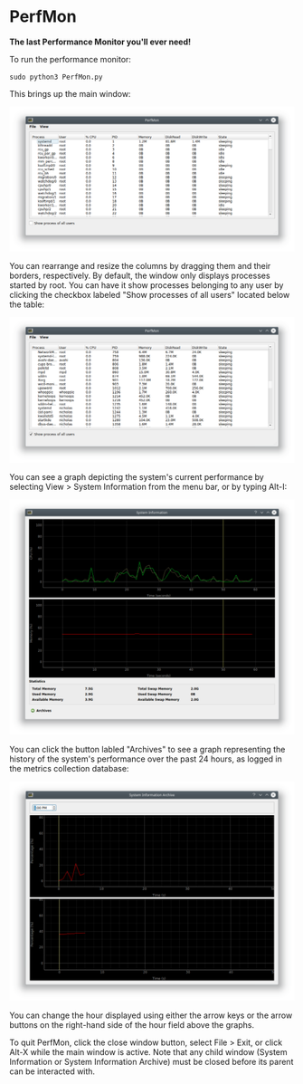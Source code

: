 # PerfMon

**The last Performance Monitor you'll ever need!**

To run the performance monitor:

```
sudo python3 PerfMon.py
```

This brings up the main window:

![PerfMon main window](img/PerfMon.png)

You can rearrange and resize the columns by dragging them and their borders, respectively. By default, the window only displays processes started by root. You can have it show processes belonging to any user by clicking the checkbox labeled "Show processes of all users" located below the table:

![PerfMon displaying processes of all users](img/PerfMonAllUsers.png)

You can see a graph depicting the system's current performance by selecting View > System Information from the menu bar, or by typing Alt-I:

![PerfMon System Information window](img/SystemInformation.png)

You can click the button labled "Archives" to see a graph representing the history of the system's performance over the past 24 hours, as logged in the metrics collection database:

![PerfMon System Information Archive window](img/SystemInformationArchive.png)

You can change the hour displayed using either the arrow keys or the arrow buttons on the right-hand side of the hour field above the graphs.

To quit PerfMon, click the close window button, select File > Exit, or click Alt-X while the main window is active. Note that any child window (System Information or System Information Archive) must be closed before its parent can be interacted with.
